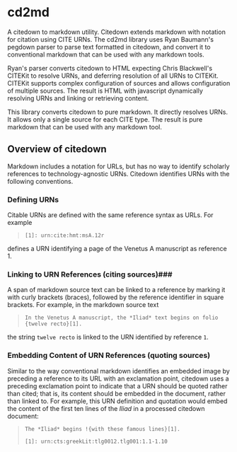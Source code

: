 # cd2md #

A citedown to markdown utility.  Citedown extends markdown with notation for citation using CITE URNs.  The cd2md library uses Ryan Baumann's pegdown parser to parse text formatted in citedown, and convert it to conventional markdown that can be used with any markdown tools.

Ryan's parser converts citedown to HTML expecting Chris Blackwell's CITEKit to resolve URNs, and deferring resolution of all URNs to CITEKit.  CITEKit supports complex configuration of sources and allows configuration of multiple sources.  The result is HTML with javascript dynamically resolving URNs and linking or retrieving content.

This library converts citedown to pure markdown.  It directly resolves URNs.  It allows only a single source for each CITE type. The result is pure markdown that can be used with any markdown tool.



## Overview of citedown ##

Markdown includes a notation for URLs, but has no way to identify scholarly references to technology-agnostic URNs.  Citedown identifies URNs with the following conventions.

### Defining URNs ###

Citable URNs are defined with the same reference syntax as URLs.  For example

> `[1]: urn:cite:hmt:msA.12r`

defines a URN identifying a page of the Venetus A manuscript as reference 1.

### Linking to URN References (citing sources)###

A span of markdown source text can be linked to a reference by marking it with curly brackets (braces), followed by the reference identifier in square brackets.  For example, in the markdown source text

> `In the Venetus A manuscript, the *Iliad* text begins on folio {twelve recto}[1].`

the string `twelve recto` is linked to the URN identified by reference `1`.

### Embedding Content of URN References (quoting sources) ###

Similar to the way conventional markdown identifies an embedded image by preceding a reference to its URL with an exclamation point, citedown uses a preceding exclamation point to indicate that a URN should be quoted rather than cited;  that is, its content should be embedded in the document, rather than linked to.  For example, this URN definition and quotation would embed the content of the first ten lines of the *Iliad* in a processed citedown document:

> `The *Iliad* begins !{with these famous lines}[1].`
>
> `[1]: urn:cts:greekLit:tlg0012.tlg001:1.1-1.10`






